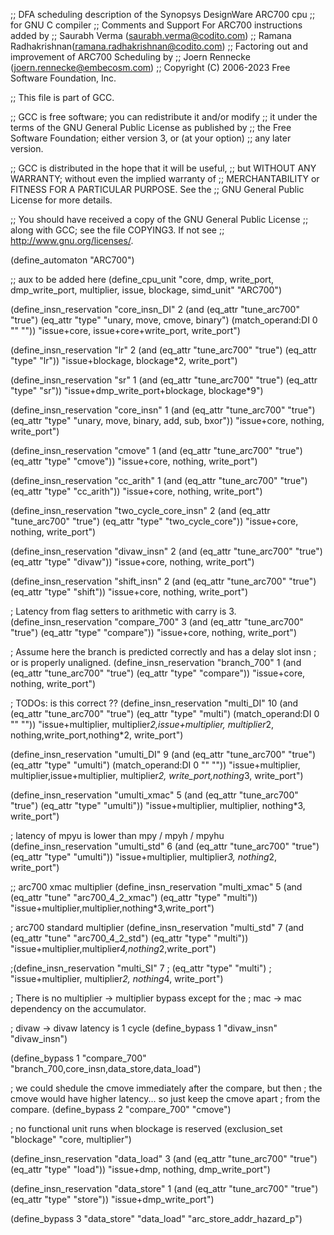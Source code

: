 ;; DFA scheduling description of the Synopsys DesignWare ARC700 cpu
;; for GNU C compiler
;;    Comments and Support For ARC700 instructions added by
;;    Saurabh Verma (saurabh.verma@codito.com)
;;    Ramana Radhakrishnan(ramana.radhakrishnan@codito.com)
;;    Factoring out and improvement of ARC700 Scheduling by
;;    Joern Rennecke (joern.rennecke@embecosm.com)
;; Copyright (C) 2006-2023 Free Software Foundation, Inc.

;; This file is part of GCC.

;; GCC is free software; you can redistribute it and/or modify
;; it under the terms of the GNU General Public License as published by
;; the Free Software Foundation; either version 3, or (at your option)
;; any later version.

;; GCC is distributed in the hope that it will be useful,
;; but WITHOUT ANY WARRANTY; without even the implied warranty of
;; MERCHANTABILITY or FITNESS FOR A PARTICULAR PURPOSE.  See the
;; GNU General Public License for more details.

;; You should have received a copy of the GNU General Public License
;; along with GCC; see the file COPYING3.  If not see
;; <http://www.gnu.org/licenses/>.

(define_automaton "ARC700")

;; aux to be added here
(define_cpu_unit "core, dmp,  write_port, dmp_write_port, multiplier, issue, blockage, simd_unit" "ARC700")

(define_insn_reservation "core_insn_DI" 2
  (and (eq_attr "tune_arc700" "true")
       (eq_attr "type" "unary, move, cmove, binary")
       (match_operand:DI 0 "" ""))
  "issue+core, issue+core+write_port, write_port")

(define_insn_reservation "lr" 2
  (and (eq_attr "tune_arc700" "true")
       (eq_attr "type" "lr"))
  "issue+blockage, blockage*2, write_port")

(define_insn_reservation "sr" 1
  (and (eq_attr "tune_arc700" "true")
       (eq_attr "type" "sr"))
  "issue+dmp_write_port+blockage, blockage*9")

(define_insn_reservation "core_insn" 1
  (and (eq_attr "tune_arc700" "true")
       (eq_attr "type" "unary, move, binary, add, sub, bxor"))
  "issue+core, nothing, write_port")

(define_insn_reservation "cmove" 1
  (and (eq_attr "tune_arc700" "true")
       (eq_attr "type" "cmove"))
  "issue+core, nothing, write_port")

(define_insn_reservation "cc_arith" 1
  (and (eq_attr "tune_arc700" "true")
       (eq_attr "type" "cc_arith"))
  "issue+core, nothing, write_port")

(define_insn_reservation "two_cycle_core_insn" 2
  (and (eq_attr "tune_arc700" "true")
       (eq_attr "type" "two_cycle_core"))
  "issue+core, nothing, write_port")

(define_insn_reservation "divaw_insn" 2
  (and (eq_attr "tune_arc700" "true")
       (eq_attr "type" "divaw"))
  "issue+core, nothing, write_port")

(define_insn_reservation "shift_insn" 2
  (and (eq_attr "tune_arc700" "true")
       (eq_attr "type" "shift"))
  "issue+core, nothing, write_port")

; Latency from flag setters to arithmetic with carry is 3.
(define_insn_reservation "compare_700" 3
  (and (eq_attr "tune_arc700" "true")
       (eq_attr "type" "compare"))
  "issue+core, nothing, write_port")

; Assume here the branch is predicted correctly and has a delay slot insn
; or is properly unaligned.
(define_insn_reservation "branch_700" 1
  (and (eq_attr "tune_arc700" "true")
       (eq_attr "type" "compare"))
  "issue+core, nothing, write_port")

; TODOs: is this correct ??
(define_insn_reservation "multi_DI" 10
  (and (eq_attr "tune_arc700" "true")
       (eq_attr "type" "multi")
       (match_operand:DI 0 "" ""))
  "issue+multiplier, multiplier*2,issue+multiplier, multiplier*2,
   nothing,write_port,nothing*2, write_port")

(define_insn_reservation "umulti_DI" 9
  (and (eq_attr "tune_arc700" "true")
       (eq_attr "type" "umulti")
       (match_operand:DI 0 "" ""))
  "issue+multiplier, multiplier,issue+multiplier, multiplier*2,
   write_port,nothing*3, write_port")

(define_insn_reservation "umulti_xmac" 5
  (and (eq_attr "tune_arc700" "true")
       (eq_attr "type" "umulti"))
  "issue+multiplier, multiplier, nothing*3, write_port")

; latency of mpyu is lower than mpy / mpyh / mpyhu
(define_insn_reservation "umulti_std" 6
  (and (eq_attr "tune_arc700" "true")
       (eq_attr "type" "umulti"))
  "issue+multiplier, multiplier*3, nothing*2, write_port")

;; arc700 xmac multiplier
(define_insn_reservation "multi_xmac" 5
  (and (eq_attr "tune" "arc700_4_2_xmac")
       (eq_attr "type" "multi"))
  "issue+multiplier,multiplier,nothing*3,write_port")

; arc700 standard multiplier
(define_insn_reservation "multi_std" 7
  (and (eq_attr "tune" "arc700_4_2_std")
       (eq_attr "type" "multi"))
  "issue+multiplier,multiplier*4,nothing*2,write_port")

;(define_insn_reservation "multi_SI" 7
;       (eq_attr "type" "multi")
;  "issue+multiplier, multiplier*2, nothing*4, write_port")

; There is no multiplier -> multiplier bypass except for the
; mac -> mac dependency on the accumulator.

; divaw -> divaw latency is 1 cycle
(define_bypass 1 "divaw_insn" "divaw_insn")

(define_bypass 1 "compare_700" "branch_700,core_insn,data_store,data_load")

; we could shedule the cmove immediately after the compare, but then
; the cmove would have higher latency... so just keep the cmove apart
; from the compare.
(define_bypass 2 "compare_700" "cmove")

; no functional unit runs when blockage is reserved
(exclusion_set "blockage" "core, multiplier")

(define_insn_reservation "data_load" 3
  (and (eq_attr "tune_arc700" "true")
       (eq_attr "type" "load"))
  "issue+dmp, nothing, dmp_write_port")

(define_insn_reservation "data_store" 1
  (and (eq_attr "tune_arc700" "true")
       (eq_attr "type" "store"))
  "issue+dmp_write_port")

(define_bypass 3 "data_store" "data_load" "arc_store_addr_hazard_p")
